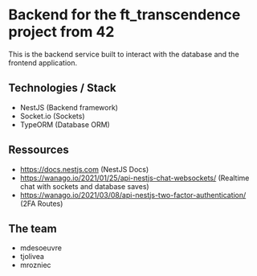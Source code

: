# Backend for the ft_transcendence project from 42
This is the backend service built to interact with the database and the frontend application.

## Technologies / Stack
- NestJS (Backend framework)
- Socket.io (Sockets)
- TypeORM (Database ORM)

## Ressources
- https://docs.nestjs.com (NestJS Docs)
- https://wanago.io/2021/01/25/api-nestjs-chat-websockets/ (Realtime chat with sockets and database saves)
- https://wanago.io/2021/03/08/api-nestjs-two-factor-authentication/ (2FA Routes)

## The team
- mdesoeuvre
- tjolivea
- mrozniec

